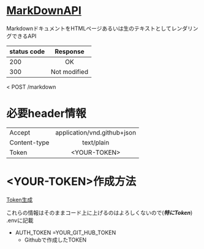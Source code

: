 # [MarkDownAPI](https://docs.github.com/ja/github-ae@latest/rest/markdown)


MarkdownドキュメントをHTMLページあるいは生のテキストとしてレンダリングできるAPI


| status code|  Response  |
|:-----------|:----------:|
| 200        |     OK     |
| 300        |Not modified|


< POST /markdown

# 必要header情報
|            |            |
|:-----------|:----------:|
|  Accept    |application/vnd.github+json|
|Content-type| text/plain |
|Token       |\<YOUR-TOKEN>|

# \<YOUR-TOKEN>作成方法
[Token生成](https://rfs.jp/server/git/github/personal_access_tokens.html)

これらの情報はそのままコード上に上げるのはよろしくないので(***特にToken***)  
.envに記載

- AUTH_TOKEN =YOUR_GIT_HUB_TOKEN
  - Githubで作成したTOKEN 
